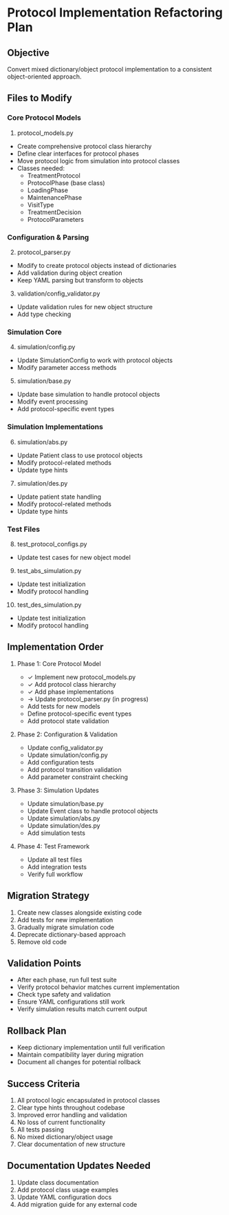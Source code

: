 # Protocol Implementation Refactoring Plan

## Objective
Convert mixed dictionary/object protocol implementation to a consistent object-oriented approach.

## Files to Modify

### Core Protocol Models
1. protocol_models.py
- Create comprehensive protocol class hierarchy
- Define clear interfaces for protocol phases
- Move protocol logic from simulation into protocol classes
- Classes needed:
  * TreatmentProtocol
  * ProtocolPhase (base class)
  * LoadingPhase
  * MaintenancePhase
  * VisitType
  * TreatmentDecision
  * ProtocolParameters

### Configuration & Parsing
2. protocol_parser.py
- Modify to create protocol objects instead of dictionaries
- Add validation during object creation
- Keep YAML parsing but transform to objects

3. validation/config_validator.py
- Update validation rules for new object structure
- Add type checking

### Simulation Core
4. simulation/config.py
- Update SimulationConfig to work with protocol objects
- Modify parameter access methods

5. simulation/base.py
- Update base simulation to handle protocol objects
- Modify event processing
- Add protocol-specific event types

### Simulation Implementations
6. simulation/abs.py
- Update Patient class to use protocol objects
- Modify protocol-related methods
- Update type hints

7. simulation/des.py
- Update patient state handling
- Modify protocol-related methods
- Update type hints

### Test Files
8. test_protocol_configs.py
- Update test cases for new object model

9. test_abs_simulation.py
- Update test initialization
- Modify protocol handling

10. test_des_simulation.py
- Update test initialization
- Modify protocol handling

## Implementation Order
1. Phase 1: Core Protocol Model
   - ✓ Implement new protocol_models.py
   - ✓ Add protocol class hierarchy
   - ✓ Add phase implementations
   - → Update protocol_parser.py (in progress)
   - Add tests for new models
   - Define protocol-specific event types
   - Add protocol state validation

2. Phase 2: Configuration & Validation
   - Update config_validator.py
   - Update simulation/config.py
   - Add configuration tests
   - Add protocol transition validation
   - Add parameter constraint checking

3. Phase 3: Simulation Updates
   - Update simulation/base.py
   - Update Event class to handle protocol objects
   - Update simulation/abs.py
   - Update simulation/des.py
   - Add simulation tests

4. Phase 4: Test Framework
   - Update all test files
   - Add integration tests
   - Verify full workflow

## Migration Strategy
1. Create new classes alongside existing code
2. Add tests for new implementation
3. Gradually migrate simulation code
4. Deprecate dictionary-based approach
5. Remove old code

## Validation Points
- After each phase, run full test suite
- Verify protocol behavior matches current implementation
- Check type safety and validation
- Ensure YAML configurations still work
- Verify simulation results match current output

## Rollback Plan
- Keep dictionary implementation until full verification
- Maintain compatibility layer during migration
- Document all changes for potential rollback

## Success Criteria
1. All protocol logic encapsulated in protocol classes
2. Clear type hints throughout codebase
3. Improved error handling and validation
4. No loss of current functionality
5. All tests passing
6. No mixed dictionary/object usage
7. Clear documentation of new structure

## Documentation Updates Needed
1. Update class documentation
2. Add protocol class usage examples
3. Update YAML configuration docs
4. Add migration guide for any external code
